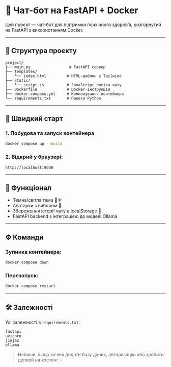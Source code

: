 # 🤖 Чат-бот на FastAPI + Docker

Цей проєкт — чат-бот для підтримки психічного здоров’я, розгорнутий на FastAPI з використанням Docker.

---

## 📁 Структура проєкту

```
project/
├── main.py                 # FastAPI сервер
├── templates/
│   └── index.html         # HTML-шаблон з Tailwind
├── static/
│   └── script.js          # JavaScript логіка чату
├── Dockerfile             # Docker-інструкція
├── docker-compose.yml     # Компонування контейнера
└── requirements.txt       # Пакети Python
```

---

## 🚀 Швидкий старт

### 1. Побудова та запуск контейнера
```bash
docker compose up --build
```

### 2. Відкрий у браузері:
```
http://localhost:8000
```

---

## 🧠 Функціонал
- Темна/світла тема 🌙☀️
- Аватарки з вибором 👤
- Збереження історії чату в localStorage 💬
- FastAPI backend з інтеграцією до моделі Ollama

---

## ⚙️ Команди

### Зупинка контейнера:
```bash
docker compose down
```

### Перезапуск:
```bash
docker compose restart
```

---

## 🛠 Залежності
Усі залежності в `requirements.txt`:
```
fastapi
uvicorn
jinja2
ollama
```



> Напиши, якщо хочеш додати базу даних, авторизацію або зробити деплой на хостинг 💡
